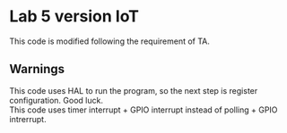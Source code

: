 #  Lab 5 version IoT
This code is modified following the requirement of TA. </br>

## Warnings
This code uses HAL to run the program, so the next step is register configuration. Good luck. </br>
This code uses timer interrupt + GPIO interrupt instead of polling + GPIO intrerrupt. </br>